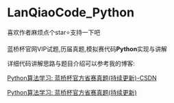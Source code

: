 # LanQiaoCode_Python

喜欢作者麻烦点个star⭐支持一下吧

蓝桥杯官网VIP试题,历届真题,模拟赛代码**Python**实现与讲解

详细代码讲解思路与题目介绍可以参考我的博客:

[Python算法学习: 蓝桥杯官方省赛真题(持续更新)-CSDN](https://blog.csdn.net/qq_43442524/article/details/104188100)

[Python算法学习: 蓝桥杯官方省赛真题(持续更新)](https://plutoacharon.github.io/2020/02/23/Python%E7%AE%97%E6%B3%95%E5%AD%A6%E4%B9%A0-%E8%93%9D%E6%A1%A5%E6%9D%AF%E5%AE%98%E6%96%B9%E7%9C%81%E8%B5%9B%E7%9C%9F%E9%A2%98-%E6%8C%81%E7%BB%AD%E6%9B%B4%E6%96%B0/)
